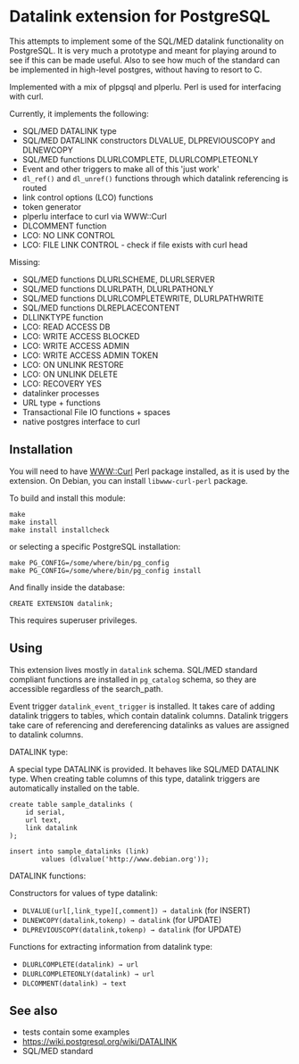 Datalink extension for PostgreSQL
=================================

This attempts to implement some of the SQL/MED datalink functionality on PostgreSQL.
It is very much a prototype and meant for playing around to see if this can be made useful.
Also to see how much of the standard can be implemented in high-level postgres, 
without having to resort to C.

Implemented with a mix of plpgsql and plperlu. Perl is used for interfacing with curl.
 
Currently, it implements the following:
- SQL/MED DATALINK type
- SQL/MED DATALINK constructors DLVALUE, DLPREVIOUSCOPY and DLNEWCOPY
- SQL/MED functions DLURLCOMPLETE, DLURLCOMPLETEONLY
- Event and other triggers to make all of this 'just work'
- `dl_ref()` and `dl_unref()` functions through which datalink referencing is routed
- link control options (LCO) functions
- token generator
- plperlu interface to curl via WWW::Curl
- DLCOMMENT function
- LCO: NO LINK CONTROL
- LCO: FILE LINK CONTROL - check if file exists with curl head

Missing:
- SQL/MED functions DLURLSCHEME, DLURLSERVER
- SQL/MED functions DLURLPATH, DLURLPATHONLY
- SQL/MED functions DLURLCOMPLETEWRITE, DLURLPATHWRITE
- SQL/MED functions DLREPLACECONTENT
- DLLINKTYPE function
- LCO: READ ACCESS DB
- LCO: WRITE ACCESS BLOCKED
- LCO: WRITE ACCESS ADMIN
- LCO: WRITE ACCESS ADMIN TOKEN
- LCO: ON UNLINK RESTORE
- LCO: ON UNLINK DELETE
- LCO: RECOVERY YES
- datalinker processes
- URL type + functions
- Transactional File IO functions + spaces
- native postgres interface to curl

Installation
------------

You will need to have 
[WWW::Curl](http://search.cpan.org/~szbalint/WWW-Curl-4.17/lib/WWW/Curl.pm#WWW::Curl::Easy) 
Perl package installed, as it is used by the extension.
On Debian, you can install `libwww-curl-perl` package.

To build and install this module:

    make
    make install
    make install installcheck

or selecting a specific PostgreSQL installation:

    make PG_CONFIG=/some/where/bin/pg_config
    make PG_CONFIG=/some/where/bin/pg_config install

And finally inside the database:

    CREATE EXTENSION datalink;

This requires superuser privileges.

Using
-----

This extension lives mostly in `datalink` schema.
SQL/MED standard compliant functions are installed in `pg_catalog` schema, 
so they are accessible regardless of the search_path.

Event trigger `datalink_event_trigger` is installed. 
It takes care of adding datalink triggers to tables, which contain datalink columns.
Datalink triggers take care of referencing and dereferencing datalinks 
as values are assigned to datalink columns.

DATALINK type:

A special type DATALINK is provided. 
It behaves like SQL/MED DATALINK type.
When creating table columns of this type, 
datalink triggers are automatically installed on the table.

    create table sample_datalinks (
    	id serial,
    	url text,
    	link datalink
    );
    
    insert into sample_datalinks (link)
            values (dlvalue('http://www.debian.org'));
            
DATALINK functions:

Constructors for values of type datalink:

- `DLVALUE(url[,link_type][,comment]) → datalink` (for INSERT)
- `DLNEWCOPY(datalink,tokenp) → datalink` (for UPDATE)
- `DLPREVIOUSCOPY(datalink,tokenp) → datalink` (for UPDATE)

Functions for extracting information from datalink type:

- `DLURLCOMPLETE(datalink) → url`
- `DLURLCOMPLETEONLY(datalink) → url`
- `DLCOMMENT(datalink) → text`

See also
--------
- tests contain some examples
- https://wiki.postgresql.org/wiki/DATALINK
- SQL/MED standard


